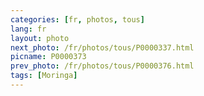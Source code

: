 ```yaml
---
categories: [fr, photos, tous]
lang: fr
layout: photo
next_photo: /fr/photos/tous/P0000337.html
picname: P0000373
prev_photo: /fr/photos/tous/P0000376.html
tags: [Moringa]
---
```

